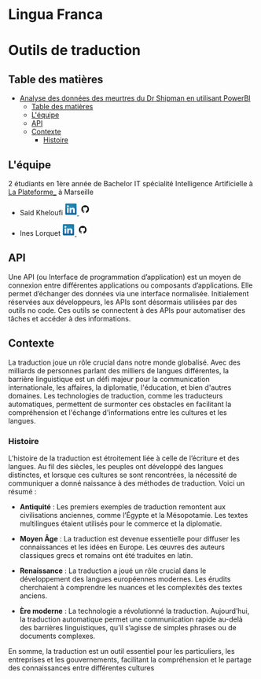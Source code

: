 # Lingua Franca
# Outils de traduction 

## Table des matières

- [Analyse des données des meurtres du Dr Shipman en utilisant PowerBI](#analyse-des-données-des-meurtres-du-dr-shipman-en-utilisant-powerbi)
  - [Table des matières](#table-des-matières)
  - [L'équipe](#léquipe)
  - [API](#api)
  - [Contexte](#contexte)
    - [Histoire](#histoire)

## L'équipe
2 étudiants en 1ère année de Bachelor IT spécialité Intelligence Artificielle à [La Plateforme_](https://laplateforme.io/) à Marseille
- Said Kheloufi
  <a href="https://www.linkedin.com/in/said-kheloufi/">
    <img src="images/linkedin.png" width=25>
  </a>
  <a href="https://github.com/said-kheloufi">
    <img src="images/github.png" width=25>
  </a>

- Ines Lorquet
  <a href="https://www.linkedin.com/in/ines-lorquet-35b90128b/">
    <img src="images/linkedin.png" width=25>
  </a>
  <a href="https://github.com/ines-lorquet">
    <img src="images/github.png" width=25>
  </a>

## API

Une API (ou Interface de programmation d’application) est un moyen de connexion entre différentes applications ou composants d’applications. Elle permet d’échanger des données via une interface normalisée. Initialement réservées aux développeurs, les APIs sont désormais utilisées par des outils no code.
Ces outils se connectent à des APIs pour automatiser des tâches et accéder à des informations.

## Contexte

La traduction joue un rôle crucial dans notre monde globalisé. Avec des milliards de personnes parlant des milliers de langues différentes, la barrière linguistique est un défi majeur pour la communication internationale, les affaires, la diplomatie, l'éducation, et bien d'autres domaines. Les technologies de traduction, comme les traducteurs automatiques, permettent de surmonter ces obstacles en facilitant la compréhension et l'échange d'informations entre les cultures et les langues.


### Histoire

L’histoire de la traduction est étroitement liée à celle de l’écriture et des langues. Au fil des siècles, les peuples ont développé des langues distinctes, et lorsque ces cultures se sont rencontrées, la nécessité de communiquer a donné naissance à des méthodes de traduction. Voici un résumé :

  - **Antiquité** : Les premiers exemples de traduction remontent aux civilisations anciennes, comme l’Égypte et la Mésopotamie. Les textes multilingues étaient utilisés pour le commerce et la diplomatie.

  - **Moyen Âge** : La traduction est devenue essentielle pour diffuser les connaissances et les idées en Europe. Les œuvres des auteurs classiques grecs et romains ont été traduites en latin.

  - **Renaissance** : La traduction a joué un rôle crucial dans le développement des langues européennes modernes. Les érudits cherchaient à comprendre les nuances et les complexités des textes anciens.

  - **Ère moderne** : La technologie a révolutionné la traduction. Aujourd’hui, la traduction automatique permet une communication rapide au-delà des barrières linguistiques, qu’il s’agisse de simples phrases ou de documents complexes.

En somme, la traduction est un outil essentiel pour les particuliers, les entreprises et les gouvernements, facilitant la compréhension et le partage des connaissances entre différentes cultures

  
